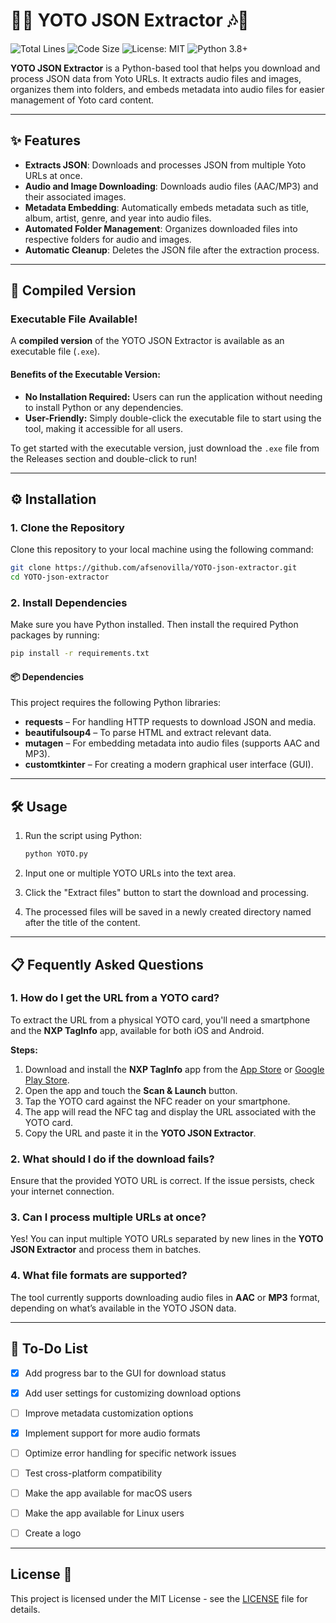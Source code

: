 # 🎵🎶 **YOTO JSON Extractor** 🎶🎵

![Total Lines](https://img.shields.io/badge/Total%20Lines-167-brightgreen) ![Code Size](https://img.shields.io/github/languages/code-size/afsenovilla/YOTO-json-extractor) ![License: MIT](https://img.shields.io/badge/License-MIT-yellow.svg) ![Python 3.8+](https://img.shields.io/badge/python-3.8%2B-blue.svg)

**YOTO JSON Extractor** is a Python-based tool that helps you download and process JSON data from Yoto URLs. It extracts audio files and images, organizes them into folders, and embeds metadata into audio files for easier management of Yoto card content.

---

## ✨ Features

- **Extracts JSON**: Downloads and processes JSON from multiple Yoto URLs at once.
- **Audio and Image Downloading**: Downloads audio files (AAC/MP3) and their associated images.
- **Metadata Embedding**: Automatically embeds metadata such as title, album, artist, genre, and year into audio files.
- **Automated Folder Management**: Organizes downloaded files into respective folders for audio and images.
- **Automatic Cleanup**: Deletes the JSON file after the extraction process.

---

## 💾 Compiled Version

### **Executable File Available!**
A **compiled version** of the YOTO JSON Extractor is available as an executable file (`.exe`). 

#### **Benefits of the Executable Version:**
- **No Installation Required:** Users can run the application without needing to install Python or any dependencies.
- **User-Friendly:** Simply double-click the executable file to start using the tool, making it accessible for all users.

To get started with the executable version, just download the `.exe` file from the Releases section and double-click to run!

---

## ⚙️ Installation 

### 1. Clone the Repository

Clone this repository to your local machine using the following command:

```bash
git clone https://github.com/afsenovilla/YOTO-json-extractor.git
cd YOTO-json-extractor
```

### 2. Install Dependencies

Make sure you have Python installed. Then install the required Python packages by running:

```bash
pip install -r requirements.txt
```

#### 📦 Dependencies 

This project requires the following Python libraries:

- **requests** – For handling HTTP requests to download JSON and media.
- **beautifulsoup4** – To parse HTML and extract relevant data.
- **mutagen** – For embedding metadata into audio files (supports AAC and MP3).
- **customtkinter** – For creating a modern graphical user interface (GUI).

---

## 🛠️ Usage 

1. Run the script using Python:

   ```bash
   python YOTO.py
   ```

2. Input one or multiple YOTO URLs into the text area.
3. Click the "Extract files" button to start the download and processing.
4. The processed files will be saved in a newly created directory named after the title of the content.

---

## 📋 Fequently Asked Questions 

### 1. How do I get the URL from a YOTO card?
To extract the URL from a physical YOTO card, you'll need a smartphone and the **NXP TagInfo** app, available for both iOS and Android.

**Steps:**
1. Download and install the **NXP TagInfo** app from the [App Store](https://apps.apple.com/es/app/nfc-taginfo-by-nxp/id1246143596) or [Google Play Store](https://play.google.com/store/apps/details?id=com.nxp.taginfolite).
2. Open the app and touch the **Scan & Launch** button.
2. Tap the YOTO card against the NFC reader on your smartphone.
3. The app will read the NFC tag and display the URL associated with the YOTO card.
4. Copy the URL and paste it in the **YOTO JSON Extractor**.

### 2. What should I do if the download fails?
Ensure that the provided YOTO URL is correct. If the issue persists, check your internet connection.

### 3. Can I process multiple URLs at once?
Yes! You can input multiple YOTO URLs separated by new lines in the **YOTO JSON Extractor** and process them in batches.

### 4. What file formats are supported?
The tool currently supports downloading audio files in **AAC** or **MP3** format, depending on what’s available in the YOTO JSON data.

---

## 📝 To-Do List

- [X] Add progress bar to the GUI for download status
- [X] Add user settings for customizing download options
- [ ] Improve metadata customization options
- [X] Implement support for more audio formats
- [ ] Optimize error handling for specific network issues
- [ ] Test cross-platform compatibility
- [ ] Make the app available for macOS users
- [ ] Make the app available for Linux users
- [ ] Create a logo


---

## License 📝

This project is licensed under the MIT License - see the [LICENSE](LICENSE) file for details.
